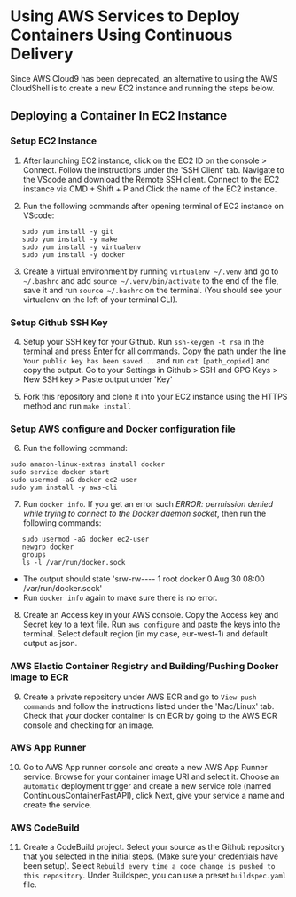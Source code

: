 # Using AWS Services to Deploy Containers Using Continuous Delivery
Since AWS Cloud9 has been deprecated, an alternative to using the AWS CloudShell is to create a new EC2 instance and running the steps below. 

## Deploying a Container In EC2 Instance
### Setup EC2 Instance
1. After launching EC2 instance, click on the EC2 ID on the console > Connect. Follow the instructions under the 'SSH Client' tab. Navigate to the VScode and download the Remote SSH client. Connect to the EC2 instance via CMD + Shift + P and Click the name of the EC2 instance.
   
2. Run the following commands after opening terminal of EC2 instance on VScode:
```sudo yum update -y
   sudo yum install -y git 
   sudo yum install -y make 
   sudo yum install -y virtualenv
   sudo yum install -y docker
```

3. Create a virtual environment by running ```virtualenv ~/.venv``` and go to ```~/.bashrc``` and add ```source ~/.venv/bin/activate``` to the end of the file, save it and run ```source ~/.bashrc``` on the terminal. (You should see your virtualenv on the left of your terminal CLI).

### Setup Github SSH Key 
4. Setup your SSH key for your Github. Run `ssh-keygen -t rsa` in the terminal and press Enter for all commands. Copy the path under the line `Your public key has been saved...` and run `cat [path_copied]` and copy the output. Go to your Settings in Github > SSH and GPG Keys > New SSH key > Paste output under 'Key' 

5. Fork this repository and clone it into your EC2 instance using the HTTPS method and run `make install`
 
### Setup AWS configure and Docker configuration file
6. Run the following command:
```sudo yum update -y
sudo amazon-linux-extras install docker
sudo service docker start
sudo usermod -aG docker ec2-user
sudo yum install -y aws-cli
```
7. Run `docker info`. If you get an error such *ERROR: permission denied while trying to connect to the Docker daemon socket*, then run the following commands:

```
   sudo usermod -aG docker ec2-user
   newgrp docker
   groups
   ls -l /var/run/docker.sock
```
- The output should state 'srw-rw---- 1 root docker 0 Aug 30 08:00 /var/run/docker.sock'
- Run `docker info` again to make sure there is no error. 

8. Create an Access key in your AWS console. Copy the Access key and Secret key to a text file. Run `aws configure` and paste the keys into the terminal. Select default region (in my case, eur-west-1) and default output as json.
   
### AWS Elastic Container Registry and Building/Pushing Docker Image to ECR
9. Create a private repository under AWS ECR and go to `View push commands` and follow the instructions listed under the 'Mac/Linux' tab. Check that your docker container is on ECR by going to the AWS ECR console and checking for an image. 

### AWS App Runner
10. Go to AWS App runner console and create a new AWS App Runner service. Browse for your container image URI and select it. Choose an `automatic` deployment trigger and create a new service role (named ContinuousContainerFastAPI), click Next, give your service a name and create the service.

### AWS CodeBuild
11. Create a CodeBuild project. Select your source as the Github repository that you selected in the initial steps. (Make sure your credentials have been setup). Select `Rebuild every time a code change is pushed to this repository`. Under Buildspec, you can use a preset `buildspec.yaml` file. 


